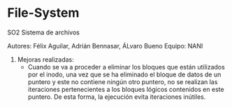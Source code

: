 # File-System
SO2 Sistema de archivos

Autores: Félix Aguilar, Adrián Bennasar, ÁLvaro Bueno
Equipo: NANI

1) Mejoras realizadas:
   - Cuando se va a proceder a eliminar los bloques que están utilizados por el
     inodo, una vez que se ha eliminado el bloque de datos de un puntero y este 
     no contiene ningún otro puntero, no se realizan las iteraciones 
     pertenecientes a los bloques lógicos contenidos en este puntero. De esta
     forma, la ejecución evita iteraciones inútiles. 

    
